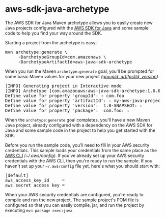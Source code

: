 aws-sdk-java-archetype
======================

The AWS SDK for Java Maven archetype allows you to easily create new Java projects configured with the [AWS SDK for Java](http://aws.amazon.com/sdkforjava/) and some sample code to help you find your way around the SDK.

Starting a project from the archetype is easy:
<pre>
mvn archetype:generate \
     -DarchetypeGroupId=com.amazonaws \
     -DarchetypeArtifactId=aws-java-sdk-archetype
</pre>

When you run the Maven <code>archetype:generate</code> goal, you'll be prompted for some basic Maven values for your new project <i>(<a href="http://maven.apache.org/guides/mini/guide-naming-conventions.html">groupId, artifactId, version</a>)</i>.

<pre>
[INFO] Generating project in Interactive mode
[INFO] Archetype [com.amazonaws:aws-java-sdk-archetype:1.0.0] found in catalog local
Define value for property 'groupId': : com.foo   
Define value for property 'artifactId': : my-aws-java-project
Define value for property 'version':  1.0-SNAPSHOT: : 
Define value for property 'package':  com.foo: : 
</pre>

When the <code>archetype:generate</code> goal completes, you'll have a new Maven Java project, already configured with a dependency on the AWS SDK for Java and some sample code in the project to help you get started with the SDK.

Before you run the sample code, you'll need to fill in your AWS security credentials.  This sample loads your credentials from the same place as the <a href="http://aws.amazon.com/cli/">AWS CLI</a> <i>(~/.aws/config)</i>.  If you've already set up your AWS security credentials with the AWS CLI, then you're ready to run the sample.  If you haven't set up your <code>~/.aws/config</code> file yet, here's what you should start with:
<pre>
[default]
aws_access_key_id     = <your AWS access key>
aws_secret_access_key = <your AWS secret access key>
</pre>

When your AWS security credentials are configured, you're ready to compile and run the new project.  The sample project's POM file is configured so that you can easily compile, jar, and run the project by executing <code>mvn package exec:java</code>.  
